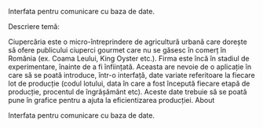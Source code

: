 Interfata pentru comunicare cu baza de date.

Descriere temă:

Ciupercăria este o micro-întreprindere de agricultură urbană care dorește să ofere publicului ciuperci gourmet care nu se găsesc în comerț în România (ex. Coama Leului, King Oyster etc.). Firma este încă în stadiul de experimentare, înainte de a fi înființată. Aceasta are nevoie de o aplicație în care să se poată introduce, într-o interfață, date variate referitoare la fiecare lot de producție (codul lotului, data în care a fost începută fiecare etapă de producție, procentul de îngrășământ etc). Aceste date trebuie să se poată pune în grafice pentru a ajuta la eficientizarea producției.
About

Interfata pentru comunicare cu baza de date.

